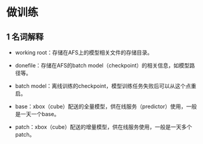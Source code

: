 # 做训练

## 1 名词解释

- working root：存储在AFS上的模型相关文件的存储目录。

- donefile：存储在AFS的batch model（checkpoint）的相关信息，如模型路径等。

- batch model：离线训练的checkpoint，模型训练任务失败后可以从这个点重启。

- base：xbox（cube）配送的全量模型，供在线服务（predictor）使用，一般是一天一个base。

- patch：xbox（cube）配送的增量模型，供在线服务使用，一般是一天多个patch。

